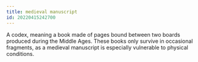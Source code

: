 ```yaml
---
title: medieval manuscript
id: 20220415242700
---
```


A codex, meaning a book made of pages bound between two boards produced during the Middle Ages. These books only survive in occasional fragments, as a medieval manuscript is especially vulnerable to physical conditions.
